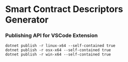 # Smart Contract Descriptors Generator
### Publishing API for VSCode Extension
```
dotnet publish -r linux-x64 --self-contained true
dotnet publish -r osx-x64 --self-contained true
dotnet publish -r win-x64 --self-contained true
```